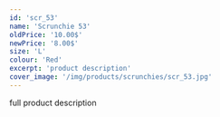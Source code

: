 ```yaml
---
id: 'scr_53'
name: 'Scrunchie 53'
oldPrice: '10.00$'
newPrice: '8.00$'
size: 'L'
colour: 'Red'
excerpt: 'product description'
cover_image: '/img/products/scrunchies/scr_53.jpg'
---
```

full product description
